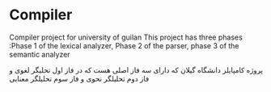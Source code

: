 # Compiler
Compiler project for university of guilan This project has three phases :Phase 1 of the lexical analyzer, Phase 2 of the parser, phase 3 of the semantic analyzer

پروژه کامپایلر دانشگاه گیلان که دارای سه فاز اصلی هست که در فاز اول تحلیگر لغوی و فاز دوم تحلیلگر نحوی و فاز سوم تحلیلگر معنایی
